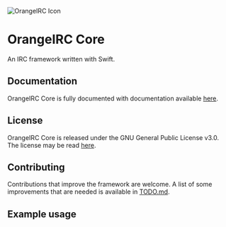 ![OrangeIRC Icon](https://github.com/ahyattdev/OrangeIRC-Core/raw/master/OrangeIRC.png)
# OrangeIRC Core
An IRC framework written with Swift.

## Documentation

OrangeIRC Core is fully documented with documentation available
[here](https://ahyattdev.github.io/OrangeIRC-Core).

## License

OrangeIRC Core is released under the GNU General Public License v3.0. The license may be
read [here](https://github.com/ahyattdev/OrangeIRC-Core/blob/master/LICENSE).

## Contributing

Contributions that improve the framework are welcome. A list of some improvements that are
needed is available in
[TODO.md](https://github.com/ahyattdev/OrangeIRC-Core/blob/master/TODO.md).

## Example usage


